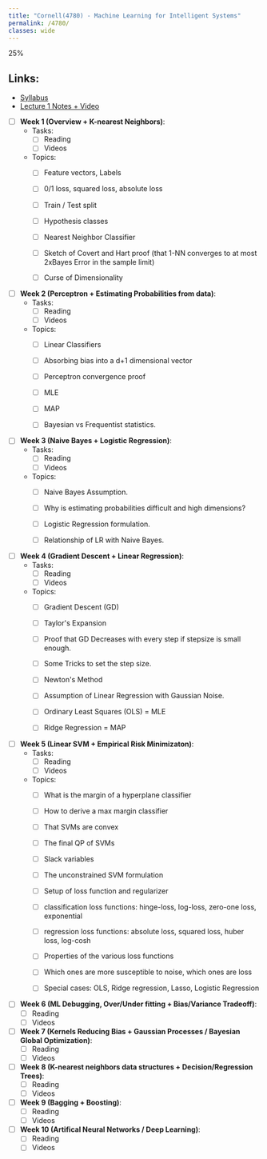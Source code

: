 ```yaml
---
title: "Cornell(4780) - Machine Learning for Intelligent Systems"
permalink: /4780/
classes: wide
---
```

<!-- Progress tracking for Cornell 4780
-->
<div class="w3-light-grey w3-round">
  <div class="w3-container w3-round w3-blue" style="width:25%">25%</div>
</div>

## Links:
- [Syllabus](http://www.cs.cornell.edu/courses/cs4780/2018fa/page18/index.html)
- [Lecture 1 Notes + Video](http://www.cs.cornell.edu/courses/cs4780/2018fa/lectures/lecturenote01_MLsetup.html)

- [ ] **Week 1 (Overview + K-nearest Neighbors)**:
    - Tasks:
      - [ ] Reading
      - [ ] Videos
    - Topics:
      - [ ] Feature vectors, Labels
      - [ ] 0/1 loss, squared loss, absolute loss
      - [ ] Train / Test split
      - [ ] Hypothesis classes
      - [ ] Nearest Neighbor Classifier
      - [ ] Sketch of Covert and Hart proof (that 1-NN converges to at most 2xBayes Error in the sample limit)
      - [ ] Curse of Dimensionality  
 

- [ ] **Week 2 (Perceptron + Estimating Probabilities from data)**:
    - Tasks:
      - [ ] Reading
      - [ ] Videos  
    - Topics:
      - [ ] Linear Classifiers
      - [ ] Absorbing bias into a d+1 dimensional vector
      - [ ] Perceptron convergence proof
      - [ ] MLE
      - [ ] MAP
      - [ ] Bayesian vs Frequentist statistics.  


- [ ] **Week 3 (Naive Bayes + Logistic Regression)**:
    - Tasks:
      - [ ] Reading
      - [ ] Videos  
    - Topics:
      - [ ] Naive Bayes Assumption.
      - [ ] Why is estimating probabilities difficult and high dimensions?
      - [ ] Logistic Regression formulation.
      - [ ] Relationship of LR with Naive Bayes.  


- [ ] **Week 4 (Gradient Descent + Linear Regression)**:
    - Tasks:
      - [ ] Reading
      - [ ] Videos
    - Topics:
      - [ ] Gradient Descent (GD)
      - [ ] Taylor's Expansion
      - [ ] Proof that GD Decreases with every step if stepsize is small enough.
      - [ ] Some Tricks to set the step size.
      - [ ] Newton's Method
      - [ ] Assumption of Linear Regression with Gaussian Noise.
      - [ ] Ordinary Least Squares (OLS) = MLE
      - [ ] Ridge Regression = MAP  


- [ ] **Week 5 (Linear SVM + Empirical Risk Minimizaton)**:
    - Tasks:
      - [ ] Reading
      - [ ] Videos  
    - Topics:
      - [ ] What is the margin of a hyperplane classifier
      - [ ] How to derive a max margin classifier
      - [ ] That SVMs are convex
      - [ ] The final QP of SVMs
      - [ ] Slack variables
      - [ ] The unconstrained SVM formulation
      - [ ] Setup of loss function and regularizer
      - [ ] classification loss functions: hinge-loss, log-loss, zero-one loss, exponential
      - [ ] regression loss functions: absolute loss, squared loss, huber loss, log-cosh
      - [ ] Properties of the various loss functions
      - [ ] Which ones are more susceptible to noise, which ones are loss
      - [ ] Special cases: OLS, Ridge regression, Lasso, Logistic Regression  


- [ ] **Week 6 (ML Debugging, Over/Under fitting + Bias/Variance Tradeoff)**:
    - [ ] Reading
    - [ ] Videos  
 
- [ ] **Week 7 (Kernels Reducing Bias + Gaussian Processes / Bayesian Global Optimization)**:
    - [ ] Reading
    - [ ] Videos  

- [ ] **Week 8 (K-nearest neighbors data structures + Decision/Regression Trees)**:
    - [ ] Reading
    - [ ] Videos  

- [ ] **Week 9 (Bagging + Boosting)**:
    - [ ] Reading
    - [ ] Videos  

- [ ] **Week 10 (Artifical Neural Networks / Deep Learning)**:
    - [ ] Reading
    - [ ] Videos
